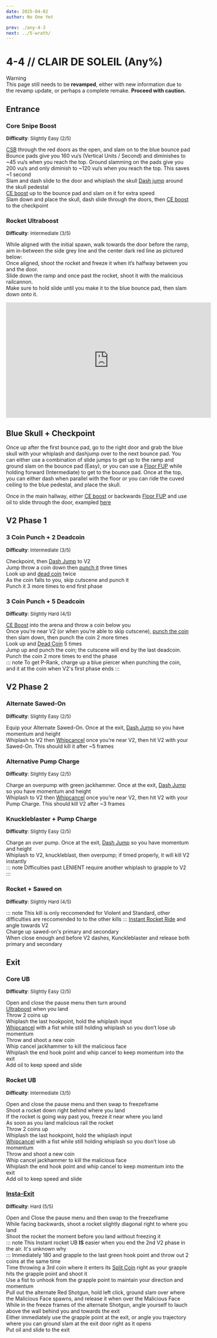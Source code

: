 ```yaml
---
date: 2025-04-02
author: No One Yet

prev: ./any-4-3
next: ../5-wrath/
---
```


# 4-4 // CLAIR DE SOLEIL (Any%)

<div class="warning">
    <div class="warning-header">
        <i class="fa-solid fa-triangle-exclamation"></i>
        Warning
    </div>
    This page still needs to be <b>revamped</b>, either with new information due to the revamp update, or perhaps a complete remake. <b>Proceed with caution.</b>
</div>

## Entrance

### Core Snipe Boost
<font size="2">
    <b>Difficulty</b>: Slightly Easy (2/5)
</font>

[CSB](/speedrun-tech.md#core-snipe-boosts) through the red doors as the open, and slam on to  the blue bounce pad<br/>
Bounce pads give you 160 vu/s (Vertical Units / Second) and diminishes to ~45 vu/s when you reach the top. Ground slamming on the pads give you 200 vu/s and only diminish to ~120 vu/s when you reach the top. This saves ~1 second<br/>
Slam and dash slide to the door and whiplash the skull [Dash jump](/speedrun-tech.md#dash-jump) around the skull pedestal <br/>
[CE boost](/speedrun-tech.md#ce-boost-core-eject-boost) up to the bounce pad and slam on it for extra speed <br/>
Slam down and place the skull, dash slide through the doors, then [CE boost](/speedrun-tech.md#ce-boost-core-eject-boost) to the checkpoint <br/>

### Rocket Ultraboost 
<font size="2">
    <b>Difficulty</b>: Intermediate (3/5)
</font>

While aligned with the initial spawn, walk towards the door before the ramp, aim in-between the side grey line and the center dark red line as pictured below: <br/>
Once aligned, shoot the rocket and freeze it when it’s halfway between you and the door.<br/>
Slide down the ramp and once past the rocket, shoot it with the malicious railcannon.<br/>
Make sure to hold slide until you make it to the blue bounce pad, then slam down onto it.<br/>

<iframe width="560" height="315" src="https://www.youtube.com/embed/0bQkhVH-DxE" frameborder="0" allow="accelerometer; autoplay; clipboard-write; encrypted-media; gyroscope; picture-in-picture" allowfullscreen></iframe>


## Blue Skull + Checkpoint


Once up after the first bounce pad, go to the right door and grab the blue skull with your whiplash and dashjump over to the next bounce pad.
You can either use a combination of slide jumps to get up to the ramp and ground slam on the bounce pad (Easy), or you can use a [Floor FUP](/speedrun-tech.md#floor-fup) while holding forward (Intermediate) to get to the bounce pad. Once at the top, you can either dash when parallel with the floor or you can ride the cuved ceiling to the blue pedestal, and place the skull.


Once in the main hallway, either [CE boost](/speedrun-tech.md#ce-boost-core-eject-boost) or backwards [Floor FUP](/speedrun-tech.md#floor-fup) and use oil to slide through the door, exampled [here](https://www.youtube.com/watch?v=FL9yqzN7K0A)
<!-- adding video later-->
## V2 Phase 1

### 3 Coin Punch + 2 Deadcoin
<font size="2">
    <b>Difficulty</b>: Intermediate (3/5)
</font>

Checkpoint, then [Dash Jump](/speedrun-tech.md#dash-jump) to V2 <br/>
Jump throw a coin down then [punch it](/speedrun-tech.md#coin-punch) three times <br/>
Look up and [dead coin](/speedrun-tech.md#dead-coins) twice <br/>
As the coin falls to you, skip cutscene and punch it <br/>
Punch it 3 more times to end first phase <br/>
### 3 Coin Punch + 5 Deadcoin
<font size="2">
    <b>Difficulty</b>: Slightly Hard (4/5)
</font>

[CE Boost](/speedrun-tech.md#ce-boost-core-eject-boost) into the arena and throw a coin below you <br/>
Once you’re near V2 (or when you’re able to skip cutscene), [punch the coin](/speedrun-tech.md#coin-punch) then slam down, then punch the coin 2 more times <br/>
Look up and [Dead Coin](/speedrun-tech.md#dead-coins) 5 times <br/>
Jump up and punch the coin; the cutscene will end by the last deadcoin. <br/>
Punch the coin 2 more times to end the phase <br/>
::: note
To get P-Rank, charge up a blue piercer when punching the coin, and it at the coin when V2's first phase ends
:::
## V2 Phase 2

### Alternate Sawed-On
<font size="2">
    <b>Difficulty</b>: Slightly Easy (2/5)
</font>

Equip your Alternate Sawed-On. Once at the exit, [Dash Jump](/speedrun-tech.md#dash-jump) so you have momentum and height <br/>
Whiplash to V2 then [Whipcancel](/speedrun-tech.md#whip-cancel) once you’re near V2, then hit V2 with your Sawed-On. This should kill it after ~5 frames <br/>

### Alternative Pump Charge
<font size="2">
    <b>Difficulty</b>: Slightly Easy (2/5)
</font>

Charge an overpump with green jackhammer. Once at the exit, [Dash Jump](/speedrun-tech.md#dash-jump) so you have momentum and height <br/>
Whiplash to V2 then [Whipcancel](/speedrun-tech.md#whip-cancel) once you’re near V2, then hit V2 with your Pump Charge. This should kill V2 after  ~3 frames <br/>

### Knuckleblaster + Pump Charge
<font size="2">
    <b>Difficulty</b>: Slightly Easy (2/5)
</font>

Charge an over pump. Once at the exit, [Dash Jump](/speedrun-tech.md#dash-jump) so you have momentum and height <br/>
Whiplash to V2, knuckleblast, then overpump; if timed properly, it will kill V2 instantly <br/>
::: note
 Difficulties past LENIENT require another whiplash to grapple to V2
:::

### Rocket + Sawed on
<font size="2">
    <b>Difficulty</b>: Slightly Hard (4/5)
</font>

::: note
 This kill is only reccomended for Violent and Standard, other difficulties are reccomended to to the other kills
:::
[Instant Rocket Ride](/speedrun-tech.md#instant-rocket-ride) and angle towards V2<br/>
Charge up sawed-on's primary and secondary<br/>
When close enough and before V2 dashes, Kunckleblaster and release both primary and secondary<br/>
## Exit

### Core UB
<font size="2">
    <b>Difficulty</b>: Slightly Easy (2/5)
</font>

Open and close the pause menu then turn around <br/>
[Ultraboost](/speedrun-tech.md#ub-ultraboost) when you land <br/>
Throw 2 coins up <br/>
Whiplash the last hookpoint, hold the whiplash input <br/>
[Whipcancel](/speedrun-tech.md#whip-cancel) with a fist while still holding whiplash so you don’t lose ub momentum <br/>
Throw and shoot a new coin <br/>
Whip cancel jackhammer to kill the malicious face <br/>
Whiplash the end hook point and whip cancel to keep momentum into the exit <br/>
Add oil to keep speed and slide <br/>

### Rocket UB
<font size="2">
    <b>Difficulty</b>: Intermediate (3/5)
</font>

Open and close the pause menu and then swap to freezeframe <br/>
Shoot a rocket down right behind where you land <br/>
If the rocket is going way past you, freeze it near where you land <br/>
As soon as you land malicious rail the rocket <br/>
Throw 2 coins up <br/>
Whiplash the last hookpoint, hold the whiplash input <br/>
[Whipcancel](/speedrun-tech.md#whip-cancel) with a fist while still holding whiplash so you don’t lose ub momentum <br/>
Throw and shoot a new coin <br/>
Whip cancel jackhammer to kill the malicious face <br/>
Whiplash the end hook point and whip cancel to keep momentum into the exit <br/>
Add oil to keep speed and slide <br/>

### [Insta-Exit](https://youtu.be/ajnKfHSJq5g)
<font size="2">
    <b>Difficulty</b>: Hard (5/5)
</font>

Open and Close the pause menu and then swap to the freezeframe<br/>
While facing backwards, shoot a rocket slightly diagonal right to where you land<br/>
Shoot the rocket the moment before you land without freezing it<br/>
::: note
This Instant rocket UB **IS** easier when you end the 2nd V2 phase in the air. It's unknown why<br/>
:::
Immediately 180 and grapple to the last green hook point and throw out 2 coins at the same time<br/>
Time throwing a 3rd coin where it enters its [Split Coin](/speedrun-tech.md#split-coins) right as your grapple hits the grapple point and shoot it<br/>
Use a fist to unhook from the grapple point to maintain your direction and momentum<br/> 
Pull out the alternate Red Shotgun, hold left click, ground slam over where the Malicious Face spawns, and release it when over the Malicious Face<br/>
While in the freeze frames of the alternate Shotgun, angle yourself to lauch above the wall behind you and towards the exit<br/>
Either immediately use the grapple point at the exit, or angle you trajectory where you can ground slam at the exit door right as it opens<br/>
Put oil and slide to the exit

